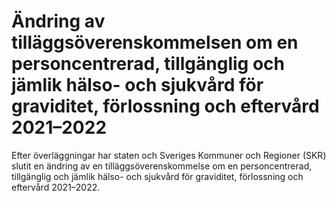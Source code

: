# Ändring av tilläggsöverenskommelsen om en personcentrerad, tillgänglig och jämlik hälso- och sjukvård för graviditet, förlossning och eftervård 2021–2022

Efter överläggningar har staten och Sveriges Kommuner och Regioner (SKR) slutit en ändring av en tilläggsöverenskommelse om en personcentrerad, tillgänglig och jämlik hälso- och sjukvård för graviditet, förlossning och eftervård 2021–2022.
